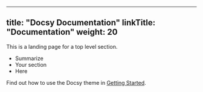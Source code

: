 
---
title: "Docsy Documentation"
linkTitle: "Documentation"
weight: 20
---

This is a landing page for a top level section.

* Summarize
* Your section
* Here

Find out how to use the Docsy theme in [Getting Started](getting-started/).


